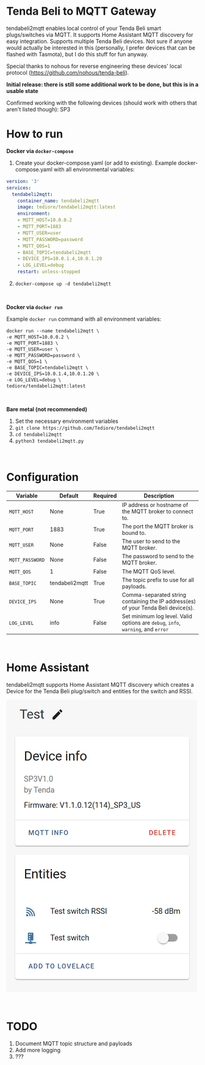 # Tenda Beli to MQTT Gateway

tendabeli2mqtt enables local control of your Tenda Beli smart plugs/switches via MQTT. It supports Home Assistant MQTT discovery for easy integration. Supports multiple Tenda Beli devices. Not sure if anyone would actually be interested in this (personally, I prefer devices that can be flashed with Tasmota), but I do this stuff for fun anyway.

Special thanks to nohous for reverse engineering these devices' local protocol (https://github.com/nohous/tenda-beli).

**Initial release: there is still some additional work to be done, but this is in a usable state**

Confirmed working with the following devices (should work with others that aren't listed though):
SP3

# How to run

**Docker via `docker-compose`**

1. Create your docker-compose.yaml (or add to existing). Example docker-compose.yaml with all environmental variables:
```yaml
version: '3'
services:
  tendabeli2mqtt:
    container_name: tendabeli2mqtt
    image: tediore/tendabeli2mqtt:latest
    environment:
    - MQTT_HOST=10.0.0.2
    - MQTT_PORT=1883
    - MQTT_USER=user
    - MQTT_PASSWORD=password
    - MQTT_QOS=1
    - BASE_TOPIC=tendabeli2mqtt
    - DEVICE_IPS=10.0.1.4,10.0.1.20
    - LOG_LEVEL=debug
    restart: unless-stopped
```
2. `docker-compose up -d tendabeli2mqtt`

<br>

**Docker via `docker run`**

Example `docker run` command with all environment variables:
```
docker run --name tendabeli2mqtt \
-e MQTT_HOST=10.0.0.2 \
-e MQTT_PORT=1883 \
-e MQTT_USER=user \
-e MQTT_PASSWORD=password \
-e MQTT_QOS=1 \
-e BASE_TOPIC=tendabeli2mqtt \
-e DEVICE_IPS=10.0.1.4,10.0.1.20 \
-e LOG_LEVEL=debug \
tediore/tendabeli2mqtt:latest
```

<br>

**Bare metal (not recommended)**
1. Set the necessary environment variables
2. `git clone https://github.com/Tediore/tendabeli2mqtt`
3. `cd tendabeli2mqtt`
4. `python3 tendabeli2mqtt.py`

<br>

# Configuration
| Variable | Default | Required | Description |
|----------|---------|----------|-------------|
| `MQTT_HOST` | None | True |IP address or hostname of the MQTT broker to connect to. |
| `MQTT_PORT` | 1883 | True | The port the MQTT broker is bound to. |
| `MQTT_USER` | None | False | The user to send to the MQTT broker. |
| `MQTT_PASSWORD` | None | False | The password to send to the MQTT broker. |
| `MQTT_QOS` | 1 | False | The MQTT QoS level. |
| `BASE_TOPIC` | tendabeli2mqtt | True | The topic prefix to use for all payloads. |
| `DEVICE_IPS` | None | True | Comma-separated string containing the IP address(es) of your Tenda Beli device(s). |
| `LOG_LEVEL` | info | False | Set minimum log level. Valid options are `debug`, `info`, `warning`, and `error` |

<br>

# Home Assistant
tendabeli2mqtt supports Home Assistant MQTT discovery which creates a Device for the Tenda Beli plug/switch and entities for the switch and RSSI.

![Home Assistant Device screenshot](tenda-screenshot.png)

<br>

# TODO
1. Document MQTT topic structure and payloads
2. Add more logging
3. ???

